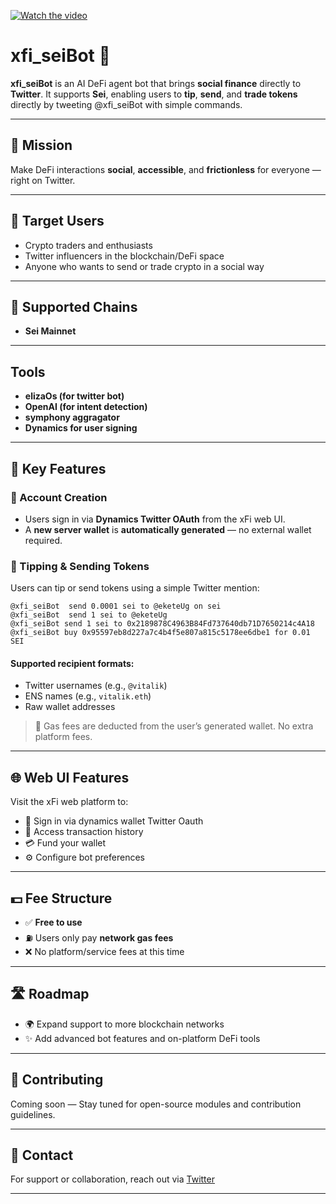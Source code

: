 [![Watch the video](https://img.youtube.com/vi/Qagt5Wvr45w/0.jpg)](https://www.youtube.com/watch?v=Qagt5Wvr45w)

# xfi_seiBot 🤖

**xfi_seiBot** is an AI DeFi agent bot that brings **social finance** directly to **Twitter**. It supports **Sei**, enabling users to **tip**, **send**, and **trade tokens** directly by tweeting @xfi_seiBot with simple commands.

---

## 🌟 Mission

Make DeFi interactions **social**, **accessible**, and **frictionless** for everyone — right on Twitter.

---

## 👥 Target Users

- Crypto traders and enthusiasts
- Twitter influencers in the blockchain/DeFi space
- Anyone who wants to send or trade crypto in a social way

---

## 🔗 Supported Chains

- **Sei Mainnet**

---

## Tools

- **elizaOs (for twitter bot)**
- **OpenAI (for intent detection)**
- **symphony aggragator**
- **Dynamics for user signing**

---

## 🧩 Key Features

### 🔐 Account Creation

- Users sign in via **Dynamics Twitter OAuth** from the xFi web UI.
- A **new server wallet** is **automatically generated** — no external wallet required.

### 💸 Tipping & Sending Tokens

Users can tip or send tokens using a simple Twitter mention:

```text
@xfi_seiBot  send 0.0001 sei to @eketeUg on sei
@xfi_seiBot  send 1 sei to @eketeUg
@xfi_seiBot send 1 sei to 0x2189878C4963B84Fd737640db71D7650214c4A18
@xfi_seiBot buy 0x95597eb8d227a7c4b4f5e807a815c5178ee6dbe1 for 0.01 SEI
```

#### Supported recipient formats:

- Twitter usernames (e.g., `@vitalik`)
- ENS names (e.g., `vitalik.eth`)
- Raw wallet addresses

> 🧾 Gas fees are deducted from the user’s generated wallet. No extra platform fees.

---

## 🌐 Web UI Features

Visit the xFi web platform to:

- 🔐 Sign in via dynamics wallet Twitter Oauth
- 📜 Access transaction history
- 💳 Fund your wallet
- ⚙️ Configure bot preferences

---

## 💵 Fee Structure

- ✅ **Free to use**
- ⛽ Users only pay **network gas fees**
- ❌ No platform/service fees at this time

---

## 🛣️ Roadmap

- 🌍 Expand support to more blockchain networks
- ✨ Add advanced bot features and on-platform DeFi tools

---

## 🤝 Contributing

Coming soon — Stay tuned for open-source modules and contribution guidelines.

---

## 📩 Contact

For support or collaboration, reach out via [Twitter](https://x.com/xfi_sei)

---
